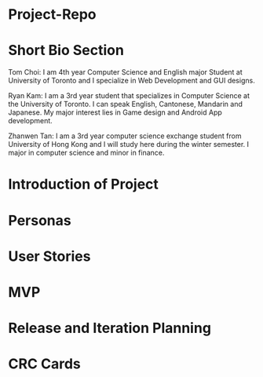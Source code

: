 # Project-Repo
# Short Bio Section
Tom Choi: I am 4th year Computer Science and English major Student at University of Toronto and I specialize in Web Development and GUI designs.

Ryan Kam: I am a 3rd year student that specializes in Computer Science at the University of Toronto. I can speak English, Cantonese, Mandarin and Japanese. My major interest lies in Game design and Android App development.

Zhanwen Tan: I am a 3rd year computer science exchange student from University of Hong Kong and I will study here during the winter semester. I major in computer science and minor in finance. 
# Introduction of Project



# Personas

# User Stories

# MVP

# Release and Iteration Planning

# CRC Cards

#
